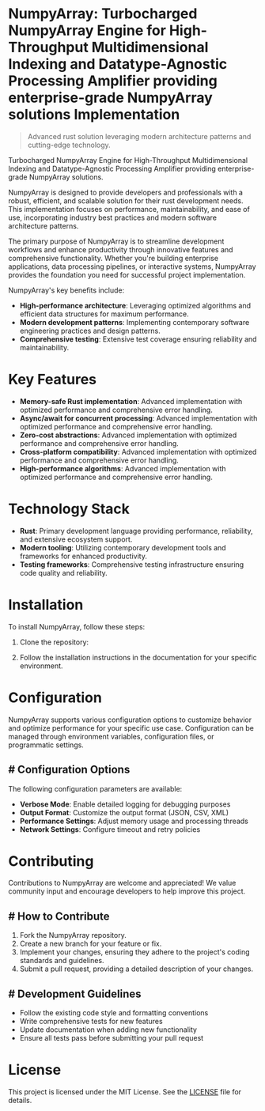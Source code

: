 <!-- fallback_NumpyArray_20250806230334_12205 -->

# NumpyArray: Turbocharged NumpyArray Engine for High-Throughput Multidimensional Indexing and Datatype-Agnostic Processing Amplifier providing enterprise-grade NumpyArray solutions Implementation
> Advanced rust solution leveraging modern architecture patterns and cutting-edge technology.

Turbocharged NumpyArray Engine for High-Throughput Multidimensional Indexing and Datatype-Agnostic Processing Amplifier providing enterprise-grade NumpyArray solutions.

NumpyArray is designed to provide developers and professionals with a robust, efficient, and scalable solution for their rust development needs. This implementation focuses on performance, maintainability, and ease of use, incorporating industry best practices and modern software architecture patterns.

The primary purpose of NumpyArray is to streamline development workflows and enhance productivity through innovative features and comprehensive functionality. Whether you're building enterprise applications, data processing pipelines, or interactive systems, NumpyArray provides the foundation you need for successful project implementation.

NumpyArray's key benefits include:

* **High-performance architecture**: Leveraging optimized algorithms and efficient data structures for maximum performance.
* **Modern development patterns**: Implementing contemporary software engineering practices and design patterns.
* **Comprehensive testing**: Extensive test coverage ensuring reliability and maintainability.

# Key Features

* **Memory-safe Rust implementation**: Advanced implementation with optimized performance and comprehensive error handling.
* **Async/await for concurrent processing**: Advanced implementation with optimized performance and comprehensive error handling.
* **Zero-cost abstractions**: Advanced implementation with optimized performance and comprehensive error handling.
* **Cross-platform compatibility**: Advanced implementation with optimized performance and comprehensive error handling.
* **High-performance algorithms**: Advanced implementation with optimized performance and comprehensive error handling.

# Technology Stack

* **Rust**: Primary development language providing performance, reliability, and extensive ecosystem support.
* **Modern tooling**: Utilizing contemporary development tools and frameworks for enhanced productivity.
* **Testing frameworks**: Comprehensive testing infrastructure ensuring code quality and reliability.

# Installation

To install NumpyArray, follow these steps:

1. Clone the repository:


2. Follow the installation instructions in the documentation for your specific environment.

# Configuration

NumpyArray supports various configuration options to customize behavior and optimize performance for your specific use case. Configuration can be managed through environment variables, configuration files, or programmatic settings.

## # Configuration Options

The following configuration parameters are available:

* **Verbose Mode**: Enable detailed logging for debugging purposes
* **Output Format**: Customize the output format (JSON, CSV, XML)
* **Performance Settings**: Adjust memory usage and processing threads
* **Network Settings**: Configure timeout and retry policies

# Contributing

Contributions to NumpyArray are welcome and appreciated! We value community input and encourage developers to help improve this project.

## # How to Contribute

1. Fork the NumpyArray repository.
2. Create a new branch for your feature or fix.
3. Implement your changes, ensuring they adhere to the project's coding standards and guidelines.
4. Submit a pull request, providing a detailed description of your changes.

## # Development Guidelines

* Follow the existing code style and formatting conventions
* Write comprehensive tests for new features
* Update documentation when adding new functionality
* Ensure all tests pass before submitting your pull request

# License

This project is licensed under the MIT License. See the [LICENSE](https://github.com/sandibrrm/NumpyArray/blob/main/LICENSE) file for details.
